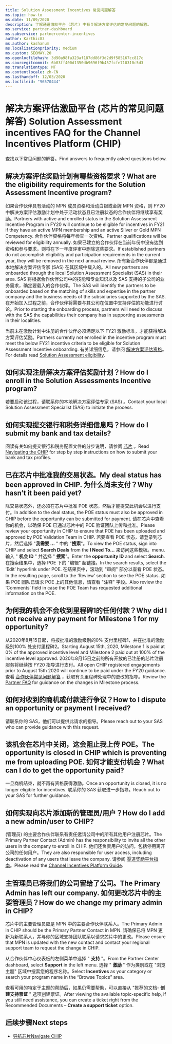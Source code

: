 ```yaml
---
title: Solution Assessment Incentives 常见问题解答
ms.topic: how-to
ms.date: 11/09/2020
description: 了解通道激励平台 (芯片) 中有关解决方案评估的常见问题的解答。
ms.service: partner-dashboard
ms.subservice: partnercenter-incentives
author: Karthic83
ms.author: kashanum
ms.localizationpriority: medium
ms.custom: SEOMAY.20
ms.openlocfilehash: 3d90a98fa323af187dd86f3d2d9f585167cc817c
ms.sourcegitcommit: 6b03ff400d1350db9696f9b457fcfe710310c5d3
ms.translationtype: MT
ms.contentlocale: zh-CN
ms.lasthandoff: 12/03/2020
ms.locfileid: "96570444"
---
```

# <a name="solution-assessment-incentives-faq-for-the-channel-incentives-platform-chip"></a><span data-ttu-id="4072d-103">解决方案评估激励平台 (芯片的常见问题解答) </span><span class="sxs-lookup"><span data-stu-id="4072d-103">Solution Assessment incentives FAQ for the Channel Incentives Platform (CHIP)</span></span> 

<span data-ttu-id="4072d-104">查找以下常见问题的解答。</span><span class="sxs-lookup"><span data-stu-id="4072d-104">Find answers to frequently asked questions below.</span></span>

## <a name="what-are-the-eligibility-requirements-for-the-solution-assessment-incentive-program"></a><span data-ttu-id="4072d-105">解决方案评估奖励计划有哪些资格要求？</span><span class="sxs-lookup"><span data-stu-id="4072d-105">What are the eligibility requirements for the Solution Assessment Incentive program?</span></span>

<span data-ttu-id="4072d-106">如果合作伙伴具有活动的 MPN 成员资格和活动白银或金牌 MPN 资格，则 FY20 中解决方案评估激励计划中处于活动状态且已注册状态的合作伙伴将继续享有奖励。</span><span class="sxs-lookup"><span data-stu-id="4072d-106">Partners with active and enrolled status in the Solution Assessment Incentive Program in FY20 will continue to be eligible for incentives in FY21 if they have an active MPN membership and an active Silver or Gold MPN Competency.</span></span> <span data-ttu-id="4072d-107">合作伙伴资格将每年检查一次资格。</span><span class="sxs-lookup"><span data-stu-id="4072d-107">Partner qualifications will be reviewed for eligibility annually.</span></span>  <span data-ttu-id="4072d-108">如果已建立的合作伙伴在当前年份中没有达到资格和参与要求，则将在下一年度评审中删除这些要求。</span><span class="sxs-lookup"><span data-stu-id="4072d-108">If established partners do not accomplish eligibility and participation requirements in the current year, they will be removed in the next annual review.</span></span>  <span data-ttu-id="4072d-109">所有新合作伙伴都是通过本地解决方案评估专家 (SAS) 在其区域中载入的。</span><span class="sxs-lookup"><span data-stu-id="4072d-109">All new partners are onboarded through the local Solution Assessment Specialist (SAS) in their area.</span></span>  <span data-ttu-id="4072d-110">SAS 将根据合作伙伴公司中的技能和专业知识以及 SAS 支持的子公司的业务需求，确定要载入的合作伙伴。</span><span class="sxs-lookup"><span data-stu-id="4072d-110">The SAS will identify the partners to be onboarded based on the matching of skills and expertise in the partner company and the business needs of the subsidiaries supported by the SAS.</span></span>
<span data-ttu-id="4072d-111">在开始加入过程之前，合作伙伴将需要与其公司在位置中支持评估的功能进行讨论。</span><span class="sxs-lookup"><span data-stu-id="4072d-111">Prior to starting the onboarding process, partners will need to discuss with the SAS the capabilities their company has in supporting assessments in their localities.</span></span> 

<span data-ttu-id="4072d-112">当前未在激励计划中注册的合作伙伴必须满足以下 FY21 激励标准，才能获得解决方案评估奖励。</span><span class="sxs-lookup"><span data-stu-id="4072d-112">Partners currently not enrolled in the incentive program must meet the below FY21 incentive criteria to be eligible for Solution Assessment Incentive onboarding.</span></span> <span data-ttu-id="4072d-113">有关详细信息，请参阅 [解决方案评估资格](chip-solutions-assessment-eligible.md)。</span><span class="sxs-lookup"><span data-stu-id="4072d-113">For details read [Solution Assessment eligibility](chip-solutions-assessment-eligible.md).</span></span>

## <a name="how-do-i-enroll-in-the-solution-assessments-incentive-program"></a><span data-ttu-id="4072d-114">如何实现注册解决方案评估奖励计划？</span><span class="sxs-lookup"><span data-stu-id="4072d-114">How do I enroll in the Solution Assessments Incentive program?</span></span>

<span data-ttu-id="4072d-115">若要启动该过程，请联系你的本地解决方案评估专家 (SAS) 。</span><span class="sxs-lookup"><span data-stu-id="4072d-115">Contact your local Solution Assessment Specialist (SAS) to initiate the process.</span></span>

## <a name="how-do-i-submit-my-bank-and-tax-details"></a><span data-ttu-id="4072d-116">如何实现提交银行和税务详细信息吗？</span><span class="sxs-lookup"><span data-stu-id="4072d-116">How do I submit my bank and tax details?</span></span>

<span data-ttu-id="4072d-117">阅读有关如何提交银行和税务配置文件的分步说明，请参阅 [芯片](chip-intro.md) 。</span><span class="sxs-lookup"><span data-stu-id="4072d-117">Read [Navigating the CHIP](chip-intro.md) for step by step instructions on how to submit your bank and tax profiles.</span></span>

## <a name="my-deal-status-has-been-approved-in-chip-why-hasnt-it-been-paid-yet"></a><span data-ttu-id="4072d-118">已在芯片中批准我的交易状态。</span><span class="sxs-lookup"><span data-stu-id="4072d-118">My deal status has been approved in CHIP.</span></span> <span data-ttu-id="4072d-119">为什么尚未支付？</span><span class="sxs-lookup"><span data-stu-id="4072d-119">Why hasn’t it been paid yet?</span></span>

<span data-ttu-id="4072d-120">除交易状态外，还必须在芯片中批准 POE 状态，然后才能提交此机会以进行支付。</span><span class="sxs-lookup"><span data-stu-id="4072d-120">In addition to the deal status, the POE status must also be approved in CHIP before the opportunity can be submitted for payment.</span></span> <span data-ttu-id="4072d-121">请在芯片中查看你的机会，以确保 POE 已通过芯片中的 POE 验证团队上传和批准。</span><span class="sxs-lookup"><span data-stu-id="4072d-121">Please review your opportunity in CHIP to ensure that POE has been uploaded and approved by POE Validation Team in CHIP.</span></span> <span data-ttu-id="4072d-122">若要查看 POE 状态，请登录到芯片，然后选择 "**我需要 ...** " 中的 "**搜索**"。</span><span class="sxs-lookup"><span data-stu-id="4072d-122">To view the POE status, sign into CHIP and select **Search Deals** from the **I Need To…**</span></span> <span data-ttu-id="4072d-123">来访问这些模板。</span><span class="sxs-lookup"><span data-stu-id="4072d-123">menu.</span></span> <span data-ttu-id="4072d-124">输入 " **机会 ID** " 并选择 " **搜索**"。</span><span class="sxs-lookup"><span data-stu-id="4072d-124">Enter the **opportunity ID** and select **Search**.</span></span> <span data-ttu-id="4072d-125">在搜索结果中，选择 POE 下的 "编辑" 超链接。</span><span class="sxs-lookup"><span data-stu-id="4072d-125">In the search results, select the ‘Edit’ hyperlink under POE.</span></span> <span data-ttu-id="4072d-126">在结果页中，滚动到 "审阅" 部分以查看 POE 状态。</span><span class="sxs-lookup"><span data-stu-id="4072d-126">In the resulting page, scroll to the ‘Review’ section to see the POE status.</span></span> <span data-ttu-id="4072d-127">如果 POE 团队已请求 POE 上的其他信息，请查看 "注释" 字段。</span><span class="sxs-lookup"><span data-stu-id="4072d-127">Also review the ‘Comments’ field in case the POE Team has requested additional information on the POE.</span></span>

## <a name="why-did-i-not-receive-any-payment-for-milestone-1-for-my-opportunity"></a><span data-ttu-id="4072d-128">为何我的机会不会收到里程碑1的任何付款？</span><span class="sxs-lookup"><span data-stu-id="4072d-128">Why did I not receive any payment for Milestone 1 for my opportunity?</span></span>

<span data-ttu-id="4072d-129">从2020年8月15日起，将按批准的激励级别的0% 支付里程碑1，并在批准的激励级别100% 处支付里程碑2。</span><span class="sxs-lookup"><span data-stu-id="4072d-129">Starting August 15th, 2020, Milestone 1 is paid at 0% of the approved incentive level and Milestone 2 paid out at 100% of the incentive level approved.</span></span> <span data-ttu-id="4072d-130">2020年8月15日之前的所有开放的已注册的芯片注册服务将继续按 FY20 指导进行支付。</span><span class="sxs-lookup"><span data-stu-id="4072d-130">All open CHIP registered engagements prior to August 15th 2020 will continue to be paid under the FY20 guidance.</span></span> <span data-ttu-id="4072d-131">查看 [合作伙伴常见问题解答](https://assetsprod.microsoft.com/solution-assessment-incentive-program-faq.pdf) ，获取有关里程碑处理中的更改的指导。</span><span class="sxs-lookup"><span data-stu-id="4072d-131">Review the [Partner FAQ](https://assetsprod.microsoft.com/solution-assessment-incentive-program-faq.pdf) for guidance on the changes in Milestone process.</span></span>

## <a name="how-to-i-dispute-an-opportunity-or-payment-i-received"></a><span data-ttu-id="4072d-132">如何对收到的商机或付款进行争议？</span><span class="sxs-lookup"><span data-stu-id="4072d-132">How to I dispute an opportunity or payment I received?</span></span>

<span data-ttu-id="4072d-133">请联系你的 SAS，他们可以提供此请求的指导。</span><span class="sxs-lookup"><span data-stu-id="4072d-133">Please reach out to your SAS who can provide guidance with this request.</span></span>

## <a name="the-opportunity-is-closed-in-chip-which-is-preventing-me-from-uploading-poe-what-can-i-do-to-get-the-opportunity-paid"></a><span data-ttu-id="4072d-134">该机会在芯片中关闭，这会阻止我上传 POE。</span><span class="sxs-lookup"><span data-stu-id="4072d-134">The opportunity is closed in CHIP which is preventing me from uploading POE.</span></span> <span data-ttu-id="4072d-135">如何才能支付机会？</span><span class="sxs-lookup"><span data-stu-id="4072d-135">What can I do to get the opportunity paid?</span></span>

<span data-ttu-id="4072d-136">一旦商机结束，就不再有资格获得激励。</span><span class="sxs-lookup"><span data-stu-id="4072d-136">Once an opportunity is closed, it is no longer eligible for incentives.</span></span> <span data-ttu-id="4072d-137">联系你的 SAS 获取进一步指导。</span><span class="sxs-lookup"><span data-stu-id="4072d-137">Reach out to your SAS for further guidance.</span></span>

## <a name="how-do-i-add-a-new-adminuser-to-chip"></a><span data-ttu-id="4072d-138">如何实现向芯片添加新的管理员/用户？</span><span class="sxs-lookup"><span data-stu-id="4072d-138">How do I add a new admin/user to CHIP?</span></span>

<span data-ttu-id="4072d-139"> (管理员) 的主要合作伙伴联系有责任邀请公司中的所有其他用户注册芯片。</span><span class="sxs-lookup"><span data-stu-id="4072d-139">The Primary Partner Contact (Admin) has the responsibility to invite all the other users in the company to enroll in CHIP.</span></span> <span data-ttu-id="4072d-140">他们还负责用户的访问，包括停用离开公司的任何用户。</span><span class="sxs-lookup"><span data-stu-id="4072d-140">They are also responsible for user access, including deactivation of any users that leave the company.</span></span> <span data-ttu-id="4072d-141">请参阅 [渠道奖励平台指南](chip-intro.md)。</span><span class="sxs-lookup"><span data-stu-id="4072d-141">Please read the [Channel Incentives Platform Guide](chip-intro.md).</span></span>

## <a name="the-primary-admin-has-left-our-company-how-do-we-change-my-primary-admin-in-chip"></a><span data-ttu-id="4072d-142">主管理员已将我们的公司留给了公司。</span><span class="sxs-lookup"><span data-stu-id="4072d-142">The Primary Admin has left our company.</span></span> <span data-ttu-id="4072d-143">如何更改芯片中的主要管理员？</span><span class="sxs-lookup"><span data-stu-id="4072d-143">How do we change my primary admin in CHIP?</span></span>

<span data-ttu-id="4072d-144">芯片中的主要管理员应是 MPN 中的主要合作伙伴联系人。</span><span class="sxs-lookup"><span data-stu-id="4072d-144">The Primary Admin in CHIP should be the Primary Partner Contact in MPN.</span></span> <span data-ttu-id="4072d-145">请确保已将 MPN 更新为新联系人，并与你的区域支持团队联系以请求芯片中的更改。</span><span class="sxs-lookup"><span data-stu-id="4072d-145">Please ensure that MPN is updated with the new contact and contact your regional support team to request the change in CHIP.</span></span>

<span data-ttu-id="4072d-146">从合作伙伴中心仪表板的左侧菜单中选择 " **支持** "。</span><span class="sxs-lookup"><span data-stu-id="4072d-146">From the Partner Center dashboard, select **Support** in the left menu.</span></span> <span data-ttu-id="4072d-147">选择 " **激励** " 作为类别或在 "浏览主题" 区域中搜索您的程序名称。</span><span class="sxs-lookup"><span data-stu-id="4072d-147">Select **Incentives** as your category or search your program name in the “Browse Topics” area.</span></span>

<span data-ttu-id="4072d-148">查看可用的特定于主题的帮助后，如果仍需要帮助，可以直接从 "推荐的文档- **创建支持票证** " 选项创建票证。</span><span class="sxs-lookup"><span data-stu-id="4072d-148">After viewing the available topic-specific help, if you still need assistance, you can create a ticket right from the Recommended Documents – **Create a support ticket** option.</span></span>

## <a name="next-steps"></a><span data-ttu-id="4072d-149">后续步骤</span><span class="sxs-lookup"><span data-stu-id="4072d-149">Next steps</span></span>

- [<span data-ttu-id="4072d-150">导航芯片</span><span class="sxs-lookup"><span data-stu-id="4072d-150">Navigate CHIP</span></span>](chip-intro.md)
